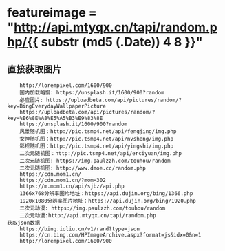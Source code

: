 # featureimage = "http://api.mtyqx.cn/tapi/random.php/{{ substr (md5 (.Date)) 4 8 }}"


## 直接获取图片
        http://lorempixel.com/1600/900
        国内加载略慢: https://unsplash.it/1600/900?random
        必应图片: https://uploadbeta.com/api/pictures/random/?key=BingEverydayWallpaperPicture
        https://uploadbeta.com/api/pictures/random/?key=%E6%8E%A8%E5%A5%B3%E9%83%8E
        https://unsplash.it/1600/900?random
        风景随机图：http://pic.tsmp4.net/api/fengjing/img.php
        女神随机图：http://pic.tsmp4.net/api/nvsheng/img.php
        影视随机图：http://pic.tsmp4.net/api/yingshi/img.php
        二次元随机图：http://pic.tsmp4.net/api/erciyuan/img.php
        二次元随机图: https://img.paulzzh.com/touhou/random
        二次元随机图: http://www.dmoe.cc/random.php
        https://cdn.mom1.cn/
        https://cdn.mom1.cn/?mom=302
        https://m.mom1.cn/api/sjbz/api.php
        1366x768分辨率图片地址：https://api.dujin.org/bing/1366.php
        1920x1080分辨率图片地址：https://api.dujin.org/bing/1920.php
        二次元动漫: https://img.paulzzh.com/touhou/random
        二次元动漫:http://api.mtyqx.cn/tapi/random.php
    获取json数据
        https://bing.ioliu.cn/v1/rand?type=json
        https://cn.bing.com/HPImageArchive.aspx?format=js&idx=0&n=1
        http://lorempixel.com/1600/900
